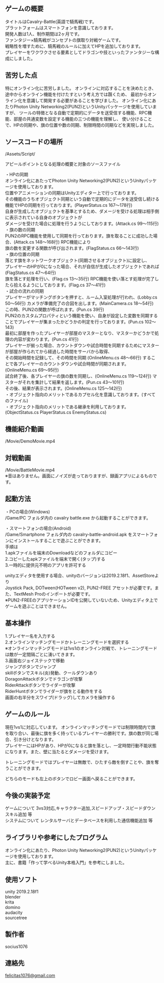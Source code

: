 ## ゲームの概要
タイトルはCavalry-Battle(英語で騎馬戦)です。  
プラットフォームはスマートフォンを意識しております。  
開発人数は1人、制作期間は2ヶ月です。  
ファンタジー×騎馬戦がコンセプトの旗取り対戦ゲームです。  
戦略性を増すために、騎馬戦のルールに加えてHPを追加しております。  
プレイヤーをワクワクさせる要素としてドラゴンや技といったファンタジーな構成にしました。  

## 苦労した点
特にオンライン化に苦労しました。
オンラインに対応することを決めたとき、途中からオンライン機能を付けたすという考え方では躓くため、
最初からオンライン化を意識して開発する必要があることを学びました。
オンライン化にあたりPhoton Unity Networking2(PUN2)というUnityパッケージを使用していますが、
ツールの特徴となる自動で定期的にデータを送受信する機能、RPC機能、部屋の共通変数を設定する機能の三つの機能を理解し、
使い分けることで、HPの同期や、旗の位置や数の同期、制限時間の同期などを実現しました。

## ソースコードの場所
/Assets/Script/  

アピールポイントとなる処理の概要と対象のソースファイル  

・HPの同期  
オンライン化にあたってPhoton Unity Networking2(PUN2)というUnityパッケージを使用しております。  
位置やアニメーションの同期はUnityエディター上で行っております。  
その機能のうちオブジェクト同期という自動で定期的にデータを送受信し続ける機能でHPの同期を行っております。(PlayerStatus.cs 167～178行)  
自身が生成したオブジェクトを基準とするため、ダメージを受ける処理は相手側に表示されている自身のオブジェクトが  
ダメージを受けた場合に処理を行うようにしております。(Attack.cs 99～115行)  
・旗の数の同期  
PUN2のRPC機能を使用して同期を行っております。旗を取ることに成功した場合、(Attack.cs 148～168行) RPC機能により  
旗の数を変更する関数が呼び出されます。(FlagStatus.cs 66～143行)  
・旗の位置の同期  
落とす旗をネットワークオブジェクト(同期させるオブジェクト)に設定し、  
プレイヤーのHPが0になった場合、それが自信が生成したオブジェクトであれば (FlagStatus.cs 47～64行)  
旗を落とす処理を行い、(Flag.cs 13～35行) RPC機能を使い落とす処理が完了したら拾えるようにしております。(Flag.cs 37～41行)  
・試合の流れの同期  
プレイヤーがマッチングボタンを押すと、ルーム入室処理が行われ、(Lobby.cs 50～56行) カメラが準備完了の合図を出します。(MainCamera.cs 18～54行)  
この時、PUN2の関数が呼ばれます。(Pun.cs 39行)  
PUN2のカスタムプロパティという機能を使い、自身が設定した変数を同期することでプレイヤーが集まったかどうかの判定を行っております。(Pun.cs 102～143)  
最初に部屋を作ったプレイヤーが部屋のマスターとなり、マスターかどうかで処理の内容が変わります。(Pun.cs 41行)  
プレイヤーが揃った場合、カウントダウンや試合時間を同期するためにマスターが部屋が作られてから経過した時間をサーバから取得、  
その開始時間を記録して、その時間を同期 (OnlineMenu.cs 48～66行) することで各プレイヤーのカウントダウンや試合時間が同期されます。(OnlineMenu.cs 69～95行)  
試合終了後、各プレイヤーの旗の数を同期し、(OnlineMenu.cs 119～124行) マスターがそれを集計して結果を返します。(Pun.cs 43～101行)  
その後、結果が表示されます。(OnlineMenu.cs 125～142行)  
・オブジェクト指向のメリットであるカプセル化を意識しております。(すべてのファイル)  
・オブジェクト指向のメリットである継承を利用しております。(ObjectStatus.cs PlayerStatus.cs EnemyStatus.cs)  

## 機能紹介動画
/Movie/DemoMovie.mp4  

## 対戦動画
/Movie/BattleMovie.mp4  
※音はありません。画面にノイズが走っておりますが、録画アプリによるものです。   

## 起動方法
・PCの場合(Windows)  
/Game/PC フォルダ内の cavalry battle.exe から起動することができます。  

・スマートフォンの場合(Android)  
/Game/Smartphone フォルダ内の cavalry-battle-android.apk をスマートフォンにインストールすることで遊ぶことができます。  
手順は  
1.apkファイルを端末のDownloadなどのフォルダにコピー  
2.コピーしたapkファイルを端末で開く(タップ)する  
3.一時的に提供元不明のアプリを許可する  

unityエディタを使用する場合、unityのバージョンは2019.2.18f1、AssetStoreより  
Joystick Pack, DOTween(HOTween v2), PUN2-FREE アセットが必要です。また、TextMesh Proのインポートが必要です。  
※PUN2-FREEのアプリケーションIDを公開していないため、Unityエディタ上でゲームを遊ぶことはできません。  

## 基本操作
1.プレイヤー名を入力する  
2.オンラインマッチングモードかトレーニングモードを選択する  
※オンラインマッチングモードは1vs1のオンライン対戦で、トレーニングモードは敵が一定間隔ごとに湧いてきます。  
3.画面右ジョイステックで移動  
ジャンプボタンでジャンプ  
skillボタンでスキル(炎)発動、クールダウンあり  
DoragonAttackボタンでドラゴンが攻撃  
RiderAttackボタンでライダーが攻撃  
RiderHuntボタンでライダーが旗をとる動作をする  
画面の右半分をスワイプ(ドラッグ)してカメラを操作する  

## ゲームのルール
現在1vs1に対応しています。
オンラインマッチングモードでは制限時間内で旗を取り合い、最後に旗を多く持っているプレイヤーの勝利です。旗の数が同じ場合、引き分けとなります。  
プレイヤーにはHPがあり、HPが0になると旗を落とし、一定時間行動不能状態になります。また、壁に当たるとダメージを受けます。  

トレーニングモードではプレイヤーは無敵で、ひたすら敵を倒すことや、旗を奪うことができます。  

どちらのモードも左上のボタンでロビー画面へ戻ることができます。  

## 今後の実装予定
ゲームについて 3vs3対応,キャラクター追加,スピードアップ・スピードダウンスキル追加 等  
システムについて レンタルサーバとデータベースを利用した通信機能追加 等  

## ライブラリや参考にしたプログラム
オンライン化にあたり、Photon Unity Networking2(PUN2)というUnityパッケージを使用しております。  
主に、書籍「作って学べるUnity本格入門」を参考にしました。  

## 使用ソフト
unity 2019.2.18f1  
blender  
krita  
domino  
audacity  
sourcetree  

## 製作者
socius1076  

## 連絡先
felicitas1076@gmail.com  